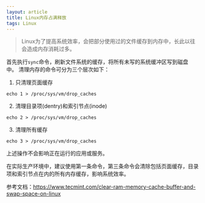 ```yaml
---
layout: article
title: Linux内存占满释放
tags: Linux
---
```


> Linux为了提高系统效率，会把部分使用过的文件缓存到内存中，长此以往会造成内存消耗过多。

<!--more-->

首先执行`sync`命令，刷新文件系统的缓存，将所有未写的系统缓冲区写到磁盘中。
清理内存的命令可分为三个层次如下：
1. 只清理页面缓存
```shell
echo 1 > /proc/sys/vm/drop_caches
```
2. 清理目录项(dentry)和索引节点(inode)
```shell
echo 2 > /proc/sys/vm/drop_caches
```
3. 清理所有缓存
```shell
echo 3 > /proc/sys/vm/drop_caches
```

上述操作不会影响正在运行的应用或服务。

在实际生产环境中，建议使用第一条命令，第三条命令会清除包括页面缓存，目录项和索引节点在内的所有内存缓存，影响系统效率。



参考文档：https://www.tecmint.com/clear-ram-memory-cache-buffer-and-swap-space-on-linux